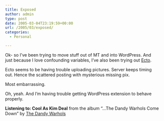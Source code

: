 ```yaml
---
title: Exposed
author: admin
type: post
date: 2005-03-04T23:19:59+00:00
url: /2005/03/exposed/
categories:
  - Personal

---
```

Ok- so I&#8217;ve been trying to move stuff out of MT and into WordPress. And just because I love confounding variables, I&#8217;ve also been trying out [Ecto][1].

Ecto seems to be having trouble uploading pictures. Server keeps timing out. Hence the scattered posting with mysterious missing pix.

Most embarrassing.

Oh, yeah. And I&#8217;m having trouble getting WordPress extension to behave properly.

**Listening to: Cool As Kim Deal** from the album “&#8230;The Dandy Warhols Come Down” by [The Dandy Warhols][2]

 [1]: http://ecto.kung-foo.tv/
 [2]: http://www.google.com/search?q=%22The%20Dandy%20Warhols%22